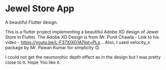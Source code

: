 # Jewel Store App
A beautiful Flutter design.

This is a flutter project implementing a beautiful Adobe XD design of Jewel Store in Flutter. 
The Adobe XD Design is from Mr. Punit Chawla - 
Link to his video - https://youtu.be/L-F37XIXG1A?list=PLs... 
Also, I used velocity_x package by Mr. Pawan Kumar for simplicity 😊

I could not get the neumorphic depth effect as in the design but I was pretty close to it.
Hope You like it.
